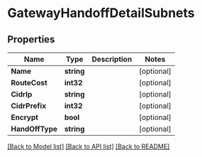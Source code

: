 # GatewayHandoffDetailSubnets

## Properties

Name | Type | Description | Notes
------------ | ------------- | ------------- | -------------
**Name** | **string** |  | [optional] 
**RouteCost** | **int32** |  | [optional] 
**CidrIp** | **string** |  | [optional] 
**CidrPrefix** | **int32** |  | [optional] 
**Encrypt** | **bool** |  | [optional] 
**HandOffType** | **string** |  | [optional] 

[[Back to Model list]](../README.md#documentation-for-models) [[Back to API list]](../README.md#documentation-for-api-endpoints) [[Back to README]](../README.md)


